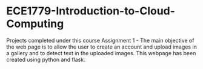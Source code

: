 # ECE1779-Introduction-to-Cloud-Computing
Projects completed under this course
Assignment 1 - The main objective of the web page is to allow the user to create an account and upload images in a gallery
and to detect text in the uploaded images. This webpage has been created using python and flask.

